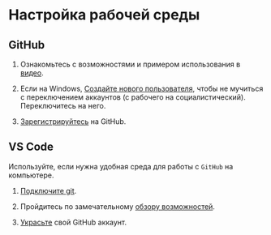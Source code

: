 # Настройка рабочей среды

## GitHub
1. Ознакомьтесь с возможностями и примером использования в [видео](https://youtu.be/1B_EYsIx_p0).

1. Если на Windows, [Создайте нового пользователя](https://youtu.be/OVYFpZsi78Y), чтобы не мучиться с переключением аккаунтов (с рабочего на социалистический). Переключитесь на него.

1. [Зарегистрируйтесь](https://vertex-academy.com/tutorials/ru/kak-zaregistrirovatsya-na-`GitHub`/) на GitHub.

## VS Code
Используйте, если нужна удобная среда для работы с `GitHub` на компьютере.

1. [Подключите git](https://youtu.be/P61d0FJJhiQ).

1. Пройдитесь по замечательному [обзору возможностей](https://www.youtube.com/watch?v=Y4ezhxE7HPw).

1. [Украсьте](https://www.youtube.com/watch?v=O8knJcn5b-w) свой GitHub аккаунт.